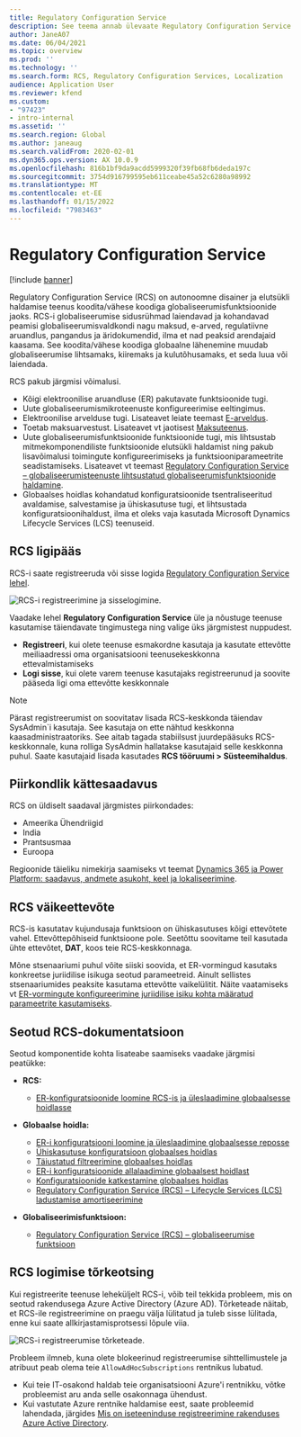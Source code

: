 ```yaml
---
title: Regulatory Configuration Service
description: See teema annab ülevaate Regulatory Configuration Service (RCS) võimalustest ja selgitab, kuidas teenusele juurde pääseda.
author: JaneA07
ms.date: 06/04/2021
ms.topic: overview
ms.prod: ''
ms.technology: ''
ms.search.form: RCS, Regulatory Configuration Services, Localization
audience: Application User
ms.reviewer: kfend
ms.custom:
- "97423"
- intro-internal
ms.assetid: ''
ms.search.region: Global
ms.author: janeaug
ms.search.validFrom: 2020-02-01
ms.dyn365.ops.version: AX 10.0.9
ms.openlocfilehash: 816b1bf9da9acdd5999320f39fb68fb6deda197c
ms.sourcegitcommit: 3754d916799595eb611ceabe45a52c6280a98992
ms.translationtype: MT
ms.contentlocale: et-EE
ms.lasthandoff: 01/15/2022
ms.locfileid: "7983463"
---
```

# <a name="regulatory-configuration-service"></a>Regulatory Configuration Service

[!include [banner](../includes/banner.md)]

Regulatory Configuration Service (RCS) on autonoomne disainer ja elutsükli haldamise teenus koodita/vähese koodiga globaliseerumisfunktsioonide jaoks. RCS-i globaliseerumise sidusrühmad laiendavad ja kohandavad peamisi globaliseerumisvaldkondi nagu maksud, e-arved, regulatiivne aruandlus, pangandus ja äridokumendid, ilma et nad peaksid arendajaid kaasama. See koodita/vähese koodiga globaalne lähenemine muudab globaliseerumise lihtsamaks, kiiremaks ja kulutõhusamaks, et seda luua või laiendada.

RCS pakub järgmisi võimalusi.

- Kõigi elektroonilise aruandluse (ER) pakutavate funktsioonide tugi.
- Uute globaliseerumismikroteenuste konfigureerimise eeltingimus.
- Elektroonilise arvelduse tugi. Lisateavet leiate teemast [E-arveldus](/dynamics365-release-plan/2021wave1/finance-operations/dynamics365-finance/electronic-invoicing-add-on-dynamics-365-ga).
- Toetab maksuarvestust. Lisateavet vt jaotisest [Maksuteenus](/dynamics365-release-plan/2021wave1/finance-operations/dynamics365-finance/tax-service-preview).
- Uute globaliseerumisfunktsioonide funktsioonide tugi, mis lihtsustab mitmekomponendiliste funktsioonide elutsükli haldamist ning pakub lisavõimalusi toimingute konfigureerimiseks ja funktsiooniparameetrite seadistamiseks. Lisateavet vt teemast [Regulatory Configuration Service – globaliseerumisteenuste lihtsustatud globaliseerumisfunktsioonide haldamine](/dynamics365-release-plan/2021wave1/finance-operations/dynamics365-finance/regulatory-configuration-service-simplified-globalization-feature-management-globalization-services).
- Globaalses hoidlas kohandatud konfiguratsioonide tsentraliseeritud avaldamise, salvestamise ja ühiskasutuse tugi, et lihtsustada konfiguratsioonihaldust, ilma et oleks vaja kasutada Microsoft Dynamics Lifecycle Services (LCS) teenuseid.

## <a name="access-rcs"></a>RCS ligipääs

RCS-i saate registreeruda või sisse logida [Regulatory Configuration Service lehel](https://marketing.configure.global.dynamics.com/).

![RCS-i registreerimine ja sisselogimine.](media/202103_RCS%20Marketing%20page_updated_1.jpg)

Vaadake lehel **Regulatory Configuration Service** üle ja nõustuge teenuse kasutamise täiendavate tingimustega ning valige üks järgmistest nuppudest.

- **Registreeri**, kui olete teenuse esmakordne kasutaja ja kasutate ettevõtte meiliaadressi oma organisatsiooni teenusekeskkonna ettevalmistamiseks
- **Logi sisse**, kui olete varem teenuse kasutajaks registreerunud ja soovite pääseda ligi oma ettevõtte keskkonnale

> [!NOTE] 
> Pärast registreerumist on soovitatav lisada RCS-keskkonda täiendav SysAdmin`i kasutaja. See kasutaja on ette nähtud keskkonna kaasadministraatoriks. See aitab tagada stabiilsust juurdepääsuks RCS-keskkonnale, kuna rolliga SysAdmin hallatakse kasutajaid selle keskkonna puhul. Saate kasutajaid lisada kasutades **RCS tööruumi > Süsteemihaldus**.

## <a name="regional-availability"></a>Piirkondlik kättesaadavus

RCS on üldiselt saadaval järgmistes piirkondades:

- Ameerika Ühendriigid
- India
- Prantsusmaa
- Euroopa

Regioonide täieliku nimekirja saamiseks vt teemat [Dynamics 365 ja Power Platform: saadavus, andmete asukoht, keel ja lokaliseerimine](https://aka.ms/dynamics_365_international_availability_deck).

## <a name="rcs-default-company"></a>RCS väikeettevõte

RCS-is kasutatav kujundusaja funktsioon on ühiskasutuses kõigi ettevõtete vahel. Ettevõttepõhiseid funktsioone pole. Seetõttu soovitame teil kasutada ühte ettevõtet, **DAT**, koos teie RCS-keskkonnaga.

Mõne stsenaariumi puhul võite siiski soovida, et ER-vormingud kasutaks konkreetse juriidilise isikuga seotud parameetreid. Ainult sellistes stsenaariumides peaksite kasutama ettevõtte vaikelülitit. Näite vaatamiseks vt [ER-vormingute konfigureerimine juriidilise isiku kohta määratud parameetrite kasutamiseks](../../fin-ops-core/dev-itpro/analytics/er-app-specific-parameters-configure-format.md).

## <a name="related-rcs-documentation"></a>Seotud RCS-dokumentatsioon

Seotud komponentide kohta lisateabe saamiseks vaadake järgmisi peatükke:

- **RCS:**

    - [ER-konfiguratsioonide loomine RCS-is ja üleslaadimine globaalsesse hoidlasse](rcs-global-repo-upload.md)

- **Globaalse hoidla:**

    - [ER-i konfiguratsiooni loomine ja üleslaadimine globaalsesse reposse](rcs-global-repo-upload.md)
    - [Ühiskasutuse konfiguratsioon globaalses hoidlas](rcs-global-repo-share-configuration.md)
    - [Täiustatud filtreerimine globaalses hoidlas](enhanced-filtering-global-repo.md)
    - [ER-i konfiguratsioonide allalaadimine globaalsest hoidlast](../../fin-ops-core/dev-itpro/analytics/er-download-configurations-global-repo.md)
    - [Konfiguratsioonide katkestamine globaalses hoidlas](discontinuing-configurations-rcs-global-repo.md)
    - [Regulatory Configuration Service (RCS) – Lifecycle Services (LCS) ladustamise amortiseerimine](rcs-lcs-repo-dep-faq.md)

- **Globaliseerimisfunktsioon:**

    - [Regulatory Configuration Service (RCS) – globaliseerumise funktsioon](/dynamics365-release-plan/2021wave1/finance-operations/dynamics365-finance/regulatory-configuration-service-simplified-globalization-feature-management-globalization-services)


## <a name="troubleshooting-rcs-sign-up"></a>RCS logimise tõrkeotsing

Kui registreerite teenuse leheküljelt RCS-i, võib teil tekkida probleem, mis on seotud rakendusega Azure Active Directory (Azure AD). Tõrketeade näitab, et RCS-ile registreerimine on praegu välja lülitatud ja tuleb sisse lülitada, enne kui saate allkirjastamisprotsessi lõpule viia.

![RCS-i registreerumise tõrketeade.](media/01_RCSSignUpError.jpg)

Probleem ilmneb, kuna olete blokeerinud registreerumise sihttellimustele ja atribuut peab olema teie `AllowAdHocSubscriptions` rentnikus lubatud. 

- Kui teie IT-osakond haldab teie organisatsiooni Azure'i rentnikku, võtke probleemist aru anda selle osakonnaga ühendust.
- Kui vastutate Azure rentnike haldamise eest, saate probleemid lahendada, järgides [Mis on iseteeninduse registreerimine rakenduses Azure Active Directory](/azure/active-directory/enterprise-users/directory-self-service-signup#how-do-i-control-self-service-settings).
